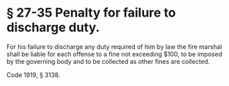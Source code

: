 # § 27-35 Penalty for failure to discharge duty.

<p>For his failure to discharge any duty required of him by law the fire marshal shall be liable for each offense to a fine not exceeding $100, to be imposed by the governing body and to be collected as other fines are collected.</p><p>Code 1919, § 3138.</p>